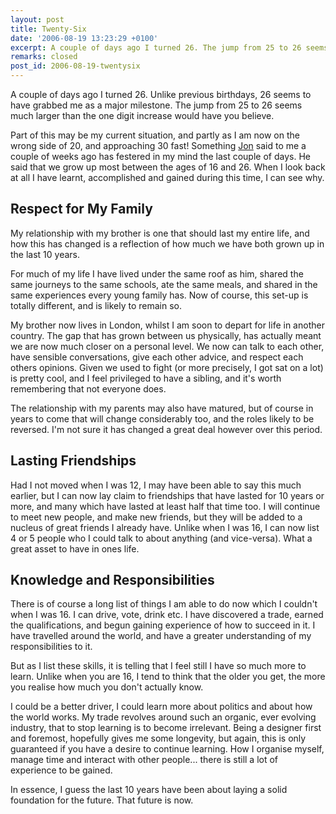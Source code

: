```yaml
---
layout: post
title: Twenty-Six
date: '2006-08-19 13:23:29 +0100'
excerpt: A couple of days ago I turned 26. The jump from 25 to 26 seems much larger than the one digit increase would have you believe.
remarks: closed
post_id: 2006-08-19-twentysix
---
```

A couple of days ago I turned 26. Unlike previous birthdays, 26 seems to have grabbed me as a major milestone. The jump from 25 to 26 seems much larger than the one digit increase would have you believe.

Part of this may be my current situation, and partly as I am now on the wrong side of 20, and approaching 30 fast! Something [Jon][1] said to me a couple of weeks ago has festered in my mind the last couple of days. He said that we grow up most between the ages of 16 and 26. When I look back at all I have learnt, accomplished and gained during this time, I can see why.

## Respect for My Family
My relationship with my brother is one that should last my entire life, and how this has changed is a reflection of how much we have both grown up in the last 10 years.

For much of my life I have lived under the same roof as him, shared the same journeys to the same schools, ate the same meals, and shared in the same experiences every young family has. Now of course, this set-up is totally different, and is likely to remain so.

My brother now lives in London, whilst I am soon to depart for life in another country. The gap that has grown between us physically, has actually meant we are now much closer on a personal level. We now can talk to each other, have sensible conversations, give each other advice, and respect each others opinions. Given we used to fight (or more precisely, I got sat on a lot) is pretty cool, and I feel privileged to have a sibling, and it's worth remembering that not everyone does.

The relationship with my parents may also have matured, but of course in years to come that will change considerably too, and the roles likely to be reversed. I'm not sure it has changed a great deal however over this period.

## Lasting Friendships
Had I not moved when I was 12, I may have been able to say this much earlier, but I can now lay claim to friendships that have lasted for 10 years or more, and many which have lasted at least half that time too. I will continue to meet new people, and make new friends, but they will be added to a nucleus of great friends I already have. Unlike when I was 16, I can now list 4 or 5 people who I could talk to about anything (and vice-versa). What a great asset to have in ones life.

## Knowledge and Responsibilities
There is of course a long list of things I am able to do now which I couldn't when I was 16. I can drive, vote, drink etc. I have discovered a trade, earned the qualifications, and begun gaining experience of how to succeed in it. I have travelled around the world, and have a greater understanding of my responsibilities to it.

But as I list these skills, it is telling that I feel still I have so much more to learn. Unlike when you are 16, I tend to think that the older you get, the more you realise how much you don't actually know.

I could be a better driver, I could learn more about politics and about how the world works. My trade revolves around such an organic, ever evolving industry, that to stop learning is to become irrelevant. Being a designer first and foremost, hopefully gives me some longevity, but again, this is only guaranteed if you have a desire to continue learning. How I organise myself, manage time and interact with other people... there is still a lot of experience to be gained.

In essence, I guess the last 10 years have been about laying a solid foundation for the future. That future is now.

[1]: http://www.roobottom.com/